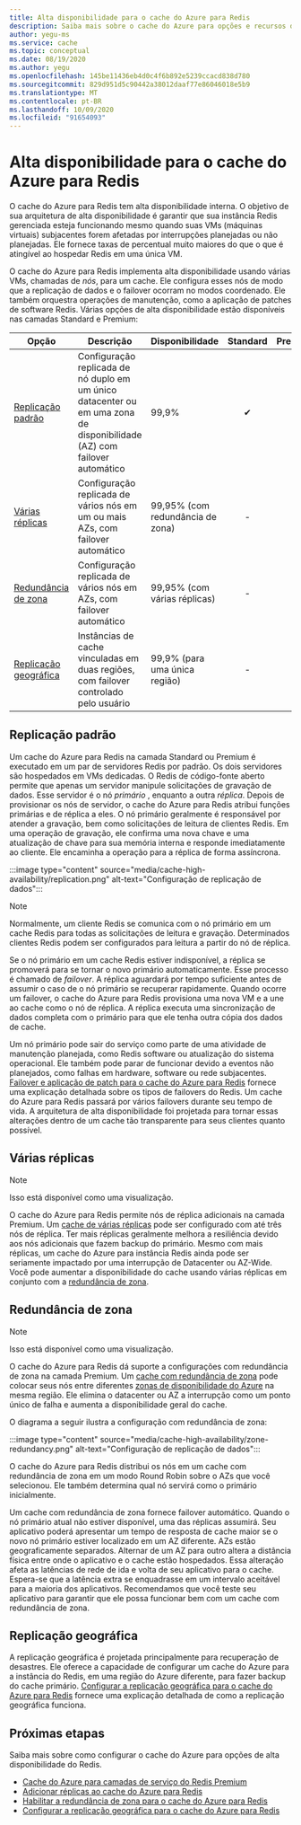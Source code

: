 ```yaml
---
title: Alta disponibilidade para o cache do Azure para Redis
description: Saiba mais sobre o cache do Azure para opções e recursos de alta disponibilidade do Redis
author: yegu-ms
ms.service: cache
ms.topic: conceptual
ms.date: 08/19/2020
ms.author: yegu
ms.openlocfilehash: 145be11436eb4d0c4f6b892e5239ccacd838d780
ms.sourcegitcommit: 829d951d5c90442a38012daaf77e86046018e5b9
ms.translationtype: MT
ms.contentlocale: pt-BR
ms.lasthandoff: 10/09/2020
ms.locfileid: "91654093"
---
```

# <a name="high-availability-for-azure-cache-for-redis"></a>Alta disponibilidade para o cache do Azure para Redis

O cache do Azure para Redis tem alta disponibilidade interna. O objetivo de sua arquitetura de alta disponibilidade é garantir que sua instância Redis gerenciada esteja funcionando mesmo quando suas VMs (máquinas virtuais) subjacentes forem afetadas por interrupções planejadas ou não planejadas. Ele fornece taxas de percentual muito maiores do que o que é atingível ao hospedar Redis em uma única VM.

O cache do Azure para Redis implementa alta disponibilidade usando várias VMs, chamadas de *nós*, para um cache. Ele configura esses nós de modo que a replicação de dados e o failover ocorram no modos coordenado. Ele também orquestra operações de manutenção, como a aplicação de patches de software Redis. Várias opções de alta disponibilidade estão disponíveis nas camadas Standard e Premium:

| Opção | Descrição | Disponibilidade | Standard | Premium |
| ------------------- | ------- | ------- | :------: | :---: |
| [Replicação padrão](#standard-replication)| Configuração replicada de nó duplo em um único datacenter ou em uma zona de disponibilidade (AZ) com failover automático | 99,9% |✔|✔|
| [Várias réplicas](#multiple-replicas) | Configuração replicada de vários nós em um ou mais AZs, com failover automático | 99,95% (com redundância de zona) |-|✔|
| [Redundância de zona](#zone-redundancy) | Configuração replicada de vários nós em AZs, com failover automático | 99,95% (com várias réplicas) |-|✔|
| [Replicação geográfica](#geo-replication) | Instâncias de cache vinculadas em duas regiões, com failover controlado pelo usuário | 99,9% (para uma única região) |-|✔|

## <a name="standard-replication"></a>Replicação padrão

Um cache do Azure para Redis na camada Standard ou Premium é executado em um par de servidores Redis por padrão. Os dois servidores são hospedados em VMs dedicadas. O Redis de código-fonte aberto permite que apenas um servidor manipule solicitações de gravação de dados. Esse servidor é o nó *primário* , enquanto a outra *réplica*. Depois de provisionar os nós de servidor, o cache do Azure para Redis atribui funções primárias e de réplica a eles. O nó primário geralmente é responsável por atender a gravação, bem como solicitações de leitura de clientes Redis. Em uma operação de gravação, ele confirma uma nova chave e uma atualização de chave para sua memória interna e responde imediatamente ao cliente. Ele encaminha a operação para a réplica de forma assíncrona.

:::image type="content" source="media/cache-high-availability/replication.png" alt-text="Configuração de replicação de dados":::
   
>[!NOTE]
>Normalmente, um cliente Redis se comunica com o nó primário em um cache Redis para todas as solicitações de leitura e gravação. Determinados clientes Redis podem ser configurados para leitura a partir do nó de réplica.
>
>

Se o nó primário em um cache Redis estiver indisponível, a réplica se promoverá para se tornar o novo primário automaticamente. Esse processo é chamado de *failover*. A réplica aguardará por tempo suficiente antes de assumir o caso de o nó primário se recuperar rapidamente. Quando ocorre um failover, o cache do Azure para Redis provisiona uma nova VM e a une ao cache como o nó de réplica. A réplica executa uma sincronização de dados completa com o primário para que ele tenha outra cópia dos dados de cache.

Um nó primário pode sair do serviço como parte de uma atividade de manutenção planejada, como Redis software ou atualização do sistema operacional. Ele também pode parar de funcionar devido a eventos não planejados, como falhas em hardware, software ou rede subjacentes. [Failover e aplicação de patch para o cache do Azure para Redis](cache-failover.md) fornece uma explicação detalhada sobre os tipos de failovers do Redis. Um cache do Azure para Redis passará por vários failovers durante seu tempo de vida. A arquitetura de alta disponibilidade foi projetada para tornar essas alterações dentro de um cache tão transparente para seus clientes quanto possível.

## <a name="multiple-replicas"></a>Várias réplicas

>[!NOTE]
>Isso está disponível como uma visualização.
>
>

O cache do Azure para Redis permite nós de réplica adicionais na camada Premium. Um [cache de várias réplicas](cache-how-to-multi-replicas.md) pode ser configurado com até três nós de réplica. Ter mais réplicas geralmente melhora a resiliência devido aos nós adicionais que fazem backup do primário. Mesmo com mais réplicas, um cache do Azure para instância Redis ainda pode ser seriamente impactado por uma interrupção de Datacenter ou AZ-Wide. Você pode aumentar a disponibilidade do cache usando várias réplicas em conjunto com a [redundância de zona](#zone-redundancy).

## <a name="zone-redundancy"></a>Redundância de zona

>[!NOTE]
>Isso está disponível como uma visualização.
>
>

O cache do Azure para Redis dá suporte a configurações com redundância de zona na camada Premium. Um [cache com redundância de zona](cache-how-to-zone-redundancy.md) pode colocar seus nós entre diferentes [zonas de disponibilidade do Azure](https://docs.microsoft.com/azure/availability-zones/az-overview) na mesma região. Ele elimina o datacenter ou AZ a interrupção como um ponto único de falha e aumenta a disponibilidade geral do cache.

O diagrama a seguir ilustra a configuração com redundância de zona:

:::image type="content" source="media/cache-high-availability/zone-redundancy.png" alt-text="Configuração de replicação de dados":::
   
O cache do Azure para Redis distribui os nós em um cache com redundância de zona em um modo Round Robin sobre o AZs que você selecionou. Ele também determina qual nó servirá como o primário inicialmente.

Um cache com redundância de zona fornece failover automático. Quando o nó primário atual não estiver disponível, uma das réplicas assumirá. Seu aplicativo poderá apresentar um tempo de resposta de cache maior se o novo nó primário estiver localizado em um AZ diferente. AZs estão geograficamente separados. Alternar de um AZ para outro altera a distância física entre onde o aplicativo e o cache estão hospedados. Essa alteração afeta as latências de rede de ida e volta de seu aplicativo para o cache. Espera-se que a latência extra se enquadrasse em um intervalo aceitável para a maioria dos aplicativos. Recomendamos que você teste seu aplicativo para garantir que ele possa funcionar bem com um cache com redundância de zona.

## <a name="geo-replication"></a>Replicação geográfica

A replicação geográfica é projetada principalmente para recuperação de desastres. Ele oferece a capacidade de configurar um cache do Azure para a instância do Redis, em uma região do Azure diferente, para fazer backup do cache primário. [Configurar a replicação geográfica para o cache do Azure para Redis](cache-how-to-geo-replication.md) fornece uma explicação detalhada de como a replicação geográfica funciona.

## <a name="next-steps"></a>Próximas etapas

Saiba mais sobre como configurar o cache do Azure para opções de alta disponibilidade do Redis.

* [Cache do Azure para camadas de serviço do Redis Premium](cache-overview.md#service-tiers)
* [Adicionar réplicas ao cache do Azure para Redis](cache-how-to-multi-replicas.md)
* [Habilitar a redundância de zona para o cache do Azure para Redis](cache-how-to-zone-redundancy.md)
* [Configurar a replicação geográfica para o cache do Azure para Redis](cache-how-to-geo-replication.md)
